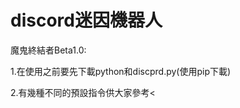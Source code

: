 # discord迷因機器人
<p>魔鬼終結者Beta1.0:</p>
<p>1.在使用之前要先下載python和discprd.py(使用pip下載)</p>
<p>2.有幾種不同的預設指令供大家參考<

